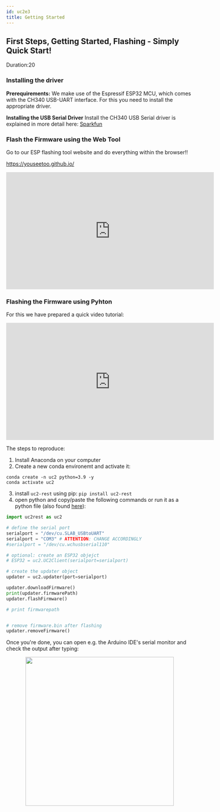 ```yaml
---
id: uc2e3
title: Getting Started
---
```


<!----------------------------------------->
## First Steps, Getting Started, Flashing - Simply Quick Start!
Duration:20

### Installing the driver

**Prerequirements:** We make use of the Espressif ESP32 MCU, which comes with the CH340 USB-UART interface. For this you need to install the appropriate driver.

<div class="alert-success">
<b>Installing the USB Serial Driver</b> Install the CH340 USB Serial driver is explained in more detail here: <a href="https://learn.sparkfun.com/tutorials/how-to-install-ch340-drivers/all">Sparkfun</a>
</div>


### Flash the Firmware using the Web Tool

Go to our ESP flashing tool website and do everything within the browser!!

https://youseetoo.github.io/

<iframe width="560" height="315" src="https://www.youtube.com/embed/oF9CUrRcW30r" title="YouTube video player" frameborder="0" allow="accelerometer; autoplay; clipboard-write; encrypted-media; gyroscope; picture-in-picture" allowfullscreen></iframe>


### Flashing the Firmware using Pyhton

For this we have prepared a quick video tutorial:

<iframe width="560" height="315" src="https://www.youtube.com/embed/F9B2ftkfaKE" title="YouTube video player" frameborder="0" allow="accelerometer; autoplay; clipboard-write; encrypted-media; gyroscope; picture-in-picture" allowfullscreen></iframe>

The steps to reproduce:

1. Install Anaconda on your computer
2. Create a new conda environemt and activate it:
```
conda create -n uc2 python=3.9 -y
conda activate uc2
```
3. install `uc2-rest` using pip: `pip install uc2-rest`
4. open python and copy/paste the following commands or run it as a python file (also found [here](https://github.com/openUC2/UC2-REST/blob/master/uc2rest/TEST/TEST_ESP32_Updater.py)):
```py
import uc2rest as uc2

# define the serial port
serialport = "/dev/cu.SLAB_USBtoUART"
serialport = "COM3" # ATTENTION: CHANGE ACCORDINGLY
#serialport = "/dev/cu.wchusbserial110"

# optional: create an ESP32 objejct
# ESP32 = uc2.UC2Client(serialport=serialport)

# create the updater object
updater = uc2.updater(port=serialport)

updater.downloadFirmware()
print(updater.firmwarePath)
updater.flashFirmware()

# print firmwarepath


# remove firmware.bin after flashing
updater.removeFirmware()
```

Once you're done, you can open e.g. the Arduino IDE's serial monitor and check the output after typing:

<p align="center">
<img src="/ELECTRONICS/IDETestUc2rest.png" width="400"/>
</p>
